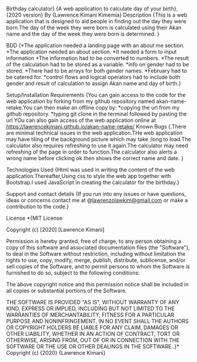 Birthday calculator} {A web application to calculate day of your birth}, {2020 version} By {Lawrence Kimani Kimemia} Description {This is a web application that is designed to aid people in finding out the day they were born.The day of the week they were born is calculated using their Akan name and the day of the week they were born is determined. }

BDD {*The application needed a landing page with an about me section. *The application needed an about section. *It needed a form to input information *The information had to be converted to numbers. *The result of the calculation had to be stored as a variable. *info on gender had to be stored. *There had to be arrays for both gender names. *February had to be catered for. *control flows and logical operators had to include both gender and result of calculation to assign Akan name and day of birth.}

Setup/Installation Requirements {You can gain access to the code for the web application by forking from my github repository named akan-name-retake.You can then make an offline copy by: *copying the url from my github repository. *typing git clone in the terminal followed by pasting the url YOu can also gain access of the web application online at https://lawrencekimani.github.io/akan-name-retake/ Known Bugs {.There are minimal technical issues in the web application.THe web application may have tiling of the background picture which may take ;long to load.The calculator also requires refreshing to use it again.The calculator may need refreshing of the page in order to function.The calculator also alerts a wrong name before clicking ok then shows the correct name and date. }

Technologies Used {Html was used in writing the content of the web application.Thereafter,Using css to style the web app together with Bootstrap.I used JavaScript in creating the calculator for the birthday.}

Support and contact details {If you run into any issues or have questions, ideas or concerns contact me at @lawrenzolawkim@gmail.com or make a contribution to the code.}

License *{MIT License

Copyright (c) [2020] [Lawrence Kimani]

Permission is hereby granted, free of charge, to any person obtaining a copy of this software and associated documentation files (the "Software"), to deal in the Software without restriction, including without limitation the rights to use, copy, modify, merge, publish, distribute, sublicense, and/or sell copies of the Software, and to permit persons to whom the Software is furnished to do so, subject to the following conditions:

The above copyright notice and this permission notice shall be included in all copies or substantial portions of the Software.

THE SOFTWARE IS PROVIDED "AS IS", WITHOUT WARRANTY OF ANY KIND, EXPRESS OR IMPLIED, INCLUDING BUT NOT LIMITED TO THE WARRANTIES OF MERCHANTABILITY, FITNESS FOR A PARTICULAR PURPOSE AND NONINFRINGEMENT. IN NO EVENT SHALL THE AUTHORS OR COPYRIGHT HOLDERS BE LIABLE FOR ANY CLAIM, DAMAGES OR OTHER LIABILITY, WHETHER IN AN ACTION OF CONTRACT, TORT OR OTHERWISE, ARISING FROM, OUT OF OR IN CONNECTION WITH THE SOFTWARE OR THE USE OR OTHER DEALINGS IN THE SOFTWARE..}* Copyright (c) {2020} {Lawrence Kimani}
